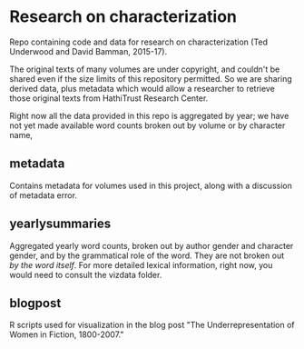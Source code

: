 Research on characterization
============================

Repo containing code and data for research on characterization (Ted Underwood and David Bamman, 2015-17).

The original texts of many volumes are under copyright, and couldn't be shared even if the size limits of this repository permitted. So we are sharing derived data, plus metadata which would allow a researcher to retrieve those original texts from HathiTrust Research Center.

Right now all the data provided in this repo is aggregated by year; we have not yet made available word counts broken out by volume or by character name,

metadata
--------
Contains metadata for volumes used in this project, along with a discussion of metadata error.

yearlysummaries
---------------
Aggregated yearly word counts, broken out by author gender and character gender, and by the grammatical role of the word. They are not broken out *by the word itself*. For more detailed lexical information, right now, you would need to consult the vizdata folder.

blogpost
--------
R scripts used for visualization in the blog post "The Underrepresentation of Women in Fiction, 1800-2007."
